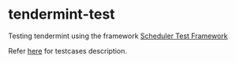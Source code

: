 # tendermint-test
Testing tendermint using the framework [Scheduler Test Framework](https://github.com/ds-test-framework/scheduler)

Refer [here](./docs/report/Tendermint.md) for testcases description.